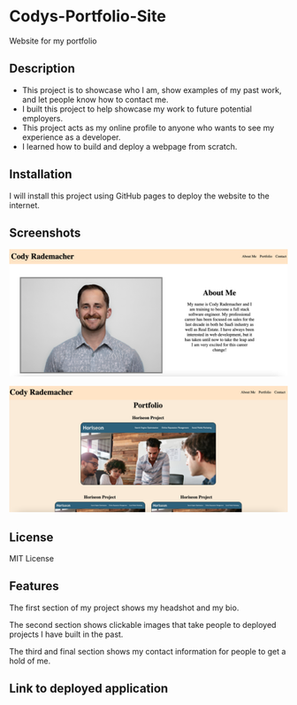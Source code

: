 # Codys-Portfolio-Site
Website for my portfolio

## Description

- This project is to showcase who I am, show examples of my past work, and let people know how to contact me.
- I built this project to help showcase my work to future potential employers.
- This project acts as my online profile to anyone who wants to see my experience as a developer.
- I learned how to build and deploy a webpage from scratch.

## Installation

I will install this project using GitHub pages to deploy the website to the internet.


## Screenshots    

![Screenshot-1](assets/images/SS1.png)

![Screenshot-2](assets/images/SS2.png)


## License

MIT License

## Features

The first section of my project shows my headshot and my bio.

The second section shows clickable images that take people to deployed projects I have built in the past.

The third and final section shows my contact information for people to get a hold of me.

## Link to deployed application

